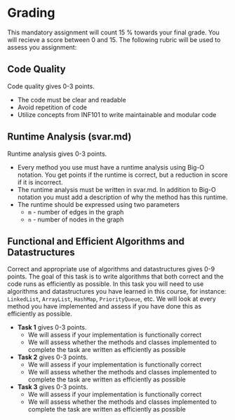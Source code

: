 # Grading
This mandatory assignment will count 15 % towards your final grade. You will recieve a score between 0 and 15.
The following rubric will be used to assess you assignment:

## Code Quality
Code quality gives 0-3 points.
* The code must be clear and readable
* Avoid repetition of code
* Utilize concepts from INF101 to write maintainable and modular code

## Runtime Analysis (svar.md)
Runtime analysis gives 0-3 points.
* Every method you use must have a runtime analysis using Big-O notation. You get points if the runtime is correct, but a reduction in score if it is incorrect.
* The runtime analysis must be written in svar.md. In addition to Big-O notation you must add a description of why the method has this runtime.
* The runtime should be expressed using two parameters
    * ``m`` - number of edges in the graph
    * ``n`` - number of nodes in the graph

## Functional and Efficient Algorithms and Datastructures
Correct and appropriate use of algorithms and datastructures gives 0-9 points.
The goal of this task is to write algorithms that both correct and the code runs as efficiently as possible. In this task you will need to use algorithms and datastructures you have learned in this course, for instance: ``LinkedList``, ``ArrayList``, ``HashMap``, ``PriorityQueue``, etc. We will look at every method you have implemented and assess if you have done this as efficiently as possible.

* **Task 1** gives 0-3 points.
    * We will assess if your implementation is functionally correct
    * We will assess whether the methods and classes implemented to complete the task are written as efficiently as possible
* **Task 2** gives 0-3 points.
    * We will assess if your implementation is functionally correct
    * We will assess whether the methods and classes implemented to complete the task are written as efficiently as possible
* **Task 3** gives 0-3 points.
    * We will assess if your implementation is functionally correct
    * We will assess whether the methods and classes implemented to complete the task are written as efficiently as possible

